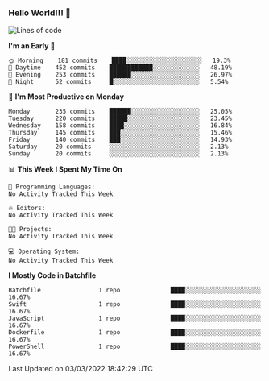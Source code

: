### Hello World!!! 👋

<!--
**kekotek/kekotek** is a ✨ _special_ ✨ repository because its `README.md` (this file) appears on your GitHub profile.

Here are some ideas to get you started:

- 🔭 I’m currently working on ...
- 🌱 I’m currently learning ...
- 👯 I’m looking to collaborate on ...
- 🤔 I’m looking for help with ...
- 💬 Ask me about ...
- 📫 How to reach me: ...
- 😄 Pronouns: ...
- ⚡ Fun fact: ...
-->

<!--START_SECTION:waka-->
![Lines of code](https://img.shields.io/badge/From%20Hello%20World%20I%27ve%20Written-19%20Thousand%20lines%20of%20code-blue)

**I'm an Early 🐤** 

```text
🌞 Morning    181 commits    ████░░░░░░░░░░░░░░░░░░░░░   19.3% 
🌆 Daytime    452 commits    ████████████░░░░░░░░░░░░░   48.19% 
🌃 Evening    253 commits    ██████░░░░░░░░░░░░░░░░░░░   26.97% 
🌙 Night      52 commits     █░░░░░░░░░░░░░░░░░░░░░░░░   5.54%

```
📅 **I'm Most Productive on Monday** 

```text
Monday       235 commits    ██████░░░░░░░░░░░░░░░░░░░   25.05% 
Tuesday      220 commits    █████░░░░░░░░░░░░░░░░░░░░   23.45% 
Wednesday    158 commits    ████░░░░░░░░░░░░░░░░░░░░░   16.84% 
Thursday     145 commits    ███░░░░░░░░░░░░░░░░░░░░░░   15.46% 
Friday       140 commits    ███░░░░░░░░░░░░░░░░░░░░░░   14.93% 
Saturday     20 commits     ░░░░░░░░░░░░░░░░░░░░░░░░░   2.13% 
Sunday       20 commits     ░░░░░░░░░░░░░░░░░░░░░░░░░   2.13%

```


📊 **This Week I Spent My Time On** 

```text
💬 Programming Languages: 
No Activity Tracked This Week

🔥 Editors: 
No Activity Tracked This Week

🐱‍💻 Projects: 
No Activity Tracked This Week

💻 Operating System: 
No Activity Tracked This Week

```

**I Mostly Code in Batchfile** 

```text
Batchfile                1 repo              ████░░░░░░░░░░░░░░░░░░░░░   16.67% 
Swift                    1 repo              ████░░░░░░░░░░░░░░░░░░░░░   16.67% 
JavaScript               1 repo              ████░░░░░░░░░░░░░░░░░░░░░   16.67% 
Dockerfile               1 repo              ████░░░░░░░░░░░░░░░░░░░░░   16.67% 
PowerShell               1 repo              ████░░░░░░░░░░░░░░░░░░░░░   16.67%

```



 Last Updated on 03/03/2022 18:42:29 UTC
<!--END_SECTION:waka-->
